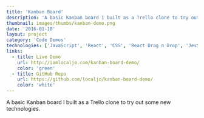 ```yaml
---
title: 'Kanban Board'
description: 'A basic Kanban board I built as a Trello clone to try out some new technologies.'
thumbnail: images/thumbs/kanban-demo.png
date: '2016-01-10'
layout: project
category: 'Code Demos'
technologies: ['JavaScript', 'React', 'CSS', 'React Drag n Drop', 'Jest']
links:
  - title: Live Demo
    url: http://iamlocaljo.com/kanban-board-demo/
    color: 'green'
  - title: GitHub Repo
    url: https://github.com/localjo/kanban-board-demo/
    color: 'white'
---
```


A basic Kanban board I built as a Trello clone to try out some new technologies.

